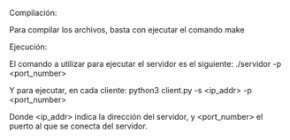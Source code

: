 Compilación: 

Para compilar los archivos, basta con ejecutar el comando make


Ejecución: 

El comando a utilizar para ejecutar el servidor es el siguiente: 
                ./servidor -p <port_number>

Y para ejecutar, en cada cliente:
                python3 client.py -s <ip_addr> -p <port_number>

Donde <ip_addr> indica la dirección del servidor, y <port_number> el puerto al que se conecta del servidor. 
